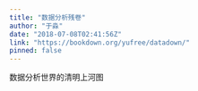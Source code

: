 ```yaml
---
title: "数据分析残卷"
author: "于淼"
date: "2018-07-08T02:41:56Z"
link: "https://bookdown.org/yufree/datadown/"
pinned: false
---
```


数据分析世界的清明上河图
